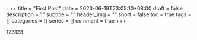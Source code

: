 +++
title = "First Post"
date = 2023-06-19T23:05:10+08:00
draft = false
description = ""
subtitle = ""
header_img = ""
short = false
toc = true
tags = []
categories = []
series = []
comment = true
+++

123123